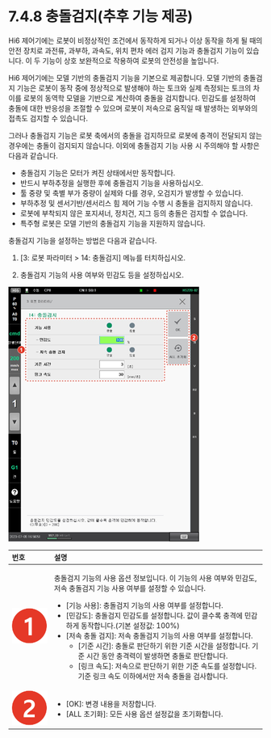 # 7.4.8 충돌검지\(추후 기능 제공\)

Hi6 제어기에는 로봇이 비정상적인 조건에서 동작하게 되거나 이상 동작을 하게 될 때의 안전 장치로 과전류, 과부하, 과속도, 위치 편차 에러 검지 기능과 충돌검지 기능이 있습니다. 이 두 기능이 상호 보완적으로 작용하여 로봇의 안전성을 높입니다.

Hi6 제어기에는 모델 기반의 충돌검지 기능을 기본으로 제공합니다. 모델 기반의 충돌검지 기능은 로봇이 동작 중에 정상적으로 발생해야 하는 토크와 실제 측정되는 토크의 차이를 로봇의 동역학 모델을 기반으로 계산하여 충돌을 검지합니다. 민감도를 설정하여 충돌에 대한 반응성을 조절할 수 있으며 로봇이 저속으로 움직일 때 발생하는 외부와의 접촉도 검지할 수 있습니다.

그러나 충돌검지 기능은 로봇 축에서의 충돌을 검지하므로 로봇에 충격이 전달되지 않는 경우에는 충돌이 검지되지 않습니다. 이외에 충돌검지 기능 사용 시 주의해야 할 사항은 다음과 같습니다.

* 충돌검지 기능은 모터가 켜진 상태에서만 동작합니다.
* 반드시 부하추정을 실행한 후에 충돌검지 기능을 사용하십시오.
* 툴 중량 및 축별 부가 중량이 실제와 다를 경우, 오검지가 발생할 수 있습니다.
* 부하추정 및 센서기반/센서리스 힘 제어 기능 수행 시 충돌을 검지하지 않습니다.
* 로봇에 부착되지 않은 포지셔너, 정치건, 지그 등의 충돌은 검지할 수 없습니다.
* 특주형 로봇은 모델 기반의 충돌검지 기능을 지원하지 않습니다.

충돌검지 기능을 설정하는 방법은 다음과 같습니다.

1.	\[3: 로봇 파라미터 &gt; 14: 충돌검지\] 메뉴를 터치하십시오.

2.	충돌검지 기능의 사용 여부와 민감도 등을 설정하십시오.

![](../../../.gitbook/assets/image%20%28210%29.png)

<table>
  <thead>
    <tr>
      <th style="text-align:left">&#xBC88;&#xD638;</th>
      <th style="text-align:left">&#xC124;&#xBA85;</th>
    </tr>
  </thead>
  <tbody>
    <tr>
      <td style="text-align:left">
        <img src="../../../.gitbook/assets/c1.png" alt/>
      </td>
      <td style="text-align:left">
        <p>&#xCDA9;&#xB3CC;&#xAC80;&#xC9C0; &#xAE30;&#xB2A5;&#xC758; &#xC0AC;&#xC6A9;
          &#xC635;&#xC158; &#xC815;&#xBCF4;&#xC785;&#xB2C8;&#xB2E4;. &#xC774; &#xAE30;&#xB2A5;&#xC758;
          &#xC0AC;&#xC6A9; &#xC5EC;&#xBD80;&#xC640; &#xBBFC;&#xAC10;&#xB3C4;, &#xC800;&#xC18D;
          &#xCDA9;&#xB3CC;&#xAC80;&#xC9C0; &#xAE30;&#xB2A5; &#xC0AC;&#xC6A9; &#xC5EC;&#xBD80;&#xB97C;
          &#xC124;&#xC815;&#xD560; &#xC218; &#xC788;&#xC2B5;&#xB2C8;&#xB2E4;.</p>
        <ul>
          <li>[&#xAE30;&#xB2A5; &#xC0AC;&#xC6A9;]: &#xCDA9;&#xB3CC;&#xAC80;&#xC9C0;
            &#xAE30;&#xB2A5;&#xC758; &#xC0AC;&#xC6A9; &#xC5EC;&#xBD80;&#xB97C; &#xC124;&#xC815;&#xD569;&#xB2C8;&#xB2E4;.</li>
          <li>[&#xBBFC;&#xAC10;&#xB3C4;]: &#xCDA9;&#xB3CC;&#xAC80;&#xC9C0; &#xBBFC;&#xAC10;&#xB3C4;&#xB97C;
            &#xC124;&#xC815;&#xD569;&#xB2C8;&#xB2E4;. &#xAC12;&#xC774; &#xD074;&#xC218;&#xB85D;
            &#xCDA9;&#xACA9;&#xC5D0; &#xBBFC;&#xAC10;&#xD558;&#xAC8C; &#xB3D9;&#xC791;&#xD569;&#xB2C8;&#xB2E4;.(&#xAE30;&#xBCF8;
            &#xC124;&#xC815;&#xAC12;: 100%)</li>
          <li>[&#xC800;&#xC18D; &#xCDA9;&#xB3CC; &#xAC80;&#xC9C0;]: &#xC800;&#xC18D;
            &#xCDA9;&#xB3CC;&#xAC80;&#xC9C0; &#xAE30;&#xB2A5;&#xC758; &#xC0AC;&#xC6A9;
            &#xC5EC;&#xBD80;&#xB97C; &#xC124;&#xC815;&#xD569;&#xB2C8;&#xB2E4;.
            <ul>
              <li>[&#xAE30;&#xC900; &#xC2DC;&#xAC04;]: &#xCDA9;&#xB3CC;&#xB85C; &#xD310;&#xB2E8;&#xD558;&#xAE30;
                &#xC704;&#xD55C; &#xAE30;&#xC900; &#xC2DC;&#xAC04;&#xC744; &#xC124;&#xC815;&#xD569;&#xB2C8;&#xB2E4;.
                &#xAE30;&#xC900; &#xC2DC;&#xAC04; &#xB3D9;&#xC548; &#xCDA9;&#xACA9;&#xB825;&#xC774;
                &#xBC1C;&#xC0DD;&#xD558;&#xBA74; &#xCDA9;&#xB3CC;&#xB85C; &#xD310;&#xB2E8;&#xD569;&#xB2C8;&#xB2E4;.</li>
              <li>[&#xB9C1;&#xD06C; &#xC18D;&#xB3C4;]: &#xC800;&#xC18D;&#xC73C;&#xB85C;
                &#xD310;&#xB2E8;&#xD558;&#xAE30; &#xC704;&#xD55C; &#xAE30;&#xC900; &#xC18D;&#xB3C4;&#xB97C;
                &#xC124;&#xC815;&#xD569;&#xB2C8;&#xB2E4;. &#xAE30;&#xC900; &#xB9C1;&#xD06C;
                &#xC18D;&#xB3C4; &#xC774;&#xD558;&#xC5D0;&#xC11C;&#xB9CC; &#xC800;&#xC18D;
                &#xCDA9;&#xB3CC;&#xC744; &#xAC80;&#xC0AC;&#xD569;&#xB2C8;&#xB2E4;.</li>
            </ul>
          </li>
        </ul>
      </td>
    </tr>
    <tr>
      <td style="text-align:left">
        <img src="../../../.gitbook/assets/c2.png" alt/>
      </td>
      <td style="text-align:left">
        <ul>
          <li>[OK]: &#xBCC0;&#xACBD; &#xB0B4;&#xC6A9;&#xC744; &#xC800;&#xC7A5;&#xD569;&#xB2C8;&#xB2E4;.</li>
          <li>[ALL &#xCD08;&#xAE30;&#xD654;]: &#xBAA8;&#xB4E0; &#xC0AC;&#xC6A9; &#xC635;&#xC158;
            &#xC124;&#xC815;&#xAC12;&#xC744; &#xCD08;&#xAE30;&#xD654;&#xD569;&#xB2C8;&#xB2E4;.</li>
        </ul>
      </td>
    </tr>
  </tbody>
</table>

